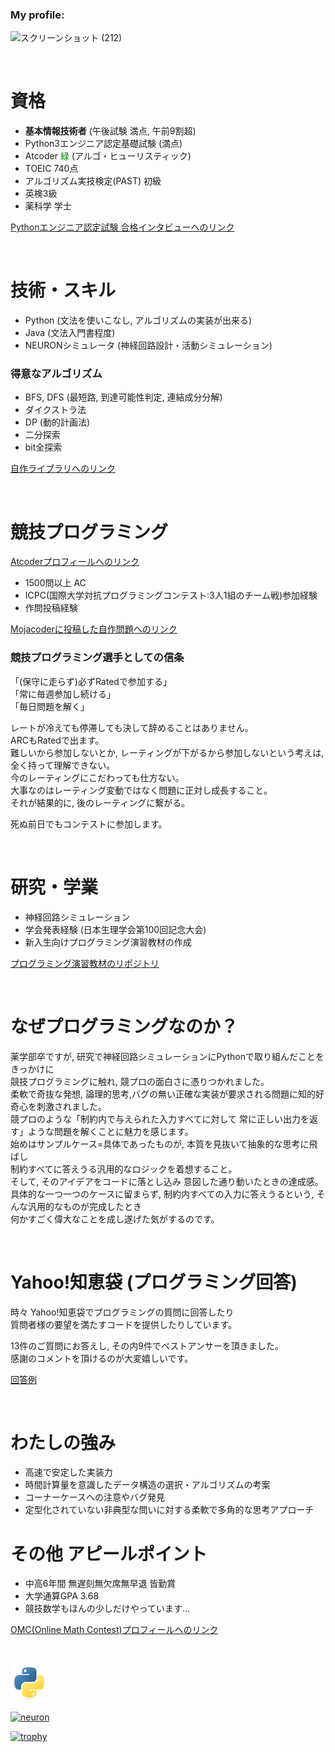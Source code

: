 <h3 align="left">My profile:</h3>



![スクリーンショット (212)](https://user-images.githubusercontent.com/92770947/197527519-0f47b753-afd4-49fe-8eb5-6c09634587ce.png)

</br>

# 資格
<ul>
  <li><strong>基本情報技術者</strong> (午後試験 満点, 午前9割超)</strong></li>
  <li>Python3エンジニア認定基礎試験 (満点)</li>
  <li>Atcoder <font color="#008000">緑</font> (アルゴ・ヒューリスティック)</li>
 <li>TOEIC 740点</li>
 <li>アルゴリズム実技検定(PAST) 初級</li>
  <li>英検3級</li>
  <li>薬科学 学士</li>
</ul>

[Pythonエンジニア認定試験 合格インタビューへのリンク](https://www.pythonic-exam.com/archives/4962)



</br>

# 技術・スキル
<ul>
  <li>Python (文法を使いこなし, アルゴリズムの実装が出来る)</li>
  <li>Java (文法入門書程度)</li>
 <li>NEURONシミュレータ (神経回路設計・活動シミュレーション)</li>
 </ul>

 ### 得意なアルゴリズム
 <ul>
  <li>BFS, DFS (最短路, 到達可能性判定, 連結成分分解)</li>
  <li>ダイクストラ法</li>
  <li>DP (動的計画法)</li>
  <li>二分探索</li>
  <li>bit全探索</li>
 </ul>

 [自作ライブラリへのリンク](https://github.com/Itagaki-Kota/Original_Library)


</br>

# 競技プログラミング
[Atcoderプロフィールへのリンク](https://atcoder.jp/users/u_kun)
<ul>
  <li>1500問以上 AC</li>
  <li>ICPC(国際大学対抗プログラミングコンテスト:3人1組のチーム戦)参加経験</li>
  <li>作問投稿経験</li>
 </ul>

[Mojacoderに投稿した自作問題へのリンク](https://mojacoder.app/users/u_kun/problems/N2bingo)


### 競技プログラミング選手としての信条
「(保守に走らず)必ずRatedで参加する」  
「常に毎週参加し続ける」  
「毎日問題を解く」  

レートが冷えても停滞しても決して辞めることはありません。  
ARCもRatedで出ます。  
難しいから参加しないとか, レーティングが下がるから参加しないという考えは, 全く持って理解できない。  
今のレーティングにこだわっても仕方ない。  
大事なのはレーティング変動ではなく問題に正対し成長すること。  
それが結果的に, 後のレーティングに繋がる。

死ぬ前日でもコンテストに参加します。
 



</br>

# 研究・学業

<ul>
  <li>神経回路シミュレーション</li>
  <li>学会発表経験 (日本生理学会第100回記念大会)</li>
  <li>新入生向けプログラミング演習教材の作成</li>
 </ul>

[プログラミング演習教材のリポジトリ](https://github.com/Itagaki-Kota/Original_Problems)

</br>

# なぜプログラミングなのか？

薬学部卒ですが, 研究で神経回路シミュレーションにPythonで取り組んだことをきっかけに    
競技プログラミングに触れ, 競プロの面白さに憑りつかれました。  
柔軟で奇抜な発想, 論理的思考,バグの無い正確な実装が要求される問題に知的好奇心を刺激されました。  
競プロのような「制約内で与えられた入力すべてに対して 常に正しい出力を返す」ような問題を解くことに魅力を感じます。  
始めはサンプルケース=具体であったものが, 本質を見抜いて抽象的な思考に飛ばし   
制約すべてに答えうる汎用的なロジックを着想すること。  
そして, そのアイデアをコードに落とし込み 意図した通り動いたときの達成感。    
具体的な一つ一つのケースに留まらず, 制約内すべての入力に答えうるという, そんな汎用的なものが完成したとき     
何かすごく偉大なことを成し遂げた気がするのです。

</br>

# Yahoo!知恵袋 (プログラミング回答)
時々 Yahoo!知恵袋でプログラミングの質問に回答したり  
質問者様の要望を満たすコードを提供したりしています。  

13件のご質問にお答えし, その内9件でベストアンサーを頂きました。  
感謝のコメントを頂けるのが大変嬉しいです。

[回答例](https://detail.chiebukuro.yahoo.co.jp/qa/question_detail/q11264054466)

</br>

# わたしの強み
<ul>
  <li>高速で安定した実装力</li>
  <li>時間計算量を意識したデータ構造の選択・アルゴリズムの考案</li>
  <li>コーナーケースへの注意やバグ発見</li>
   <li>定型化されていない非典型な問いに対する柔軟で多角的な思考アプローチ</li>
 
 </ul>




# その他 アピールポイント
<ul>
  <li>中高6年間 無遅刻無欠席無早退 皆勤賞</li>
  <li>大学通算GPA 3.68</li>
  <li>競技数学もほんの少しだけやっています...</li>
 </ul>

 [OMC(Online Math Contest)プロフィールへのリンク](https://onlinemathcontest.com/users/u_kun)

 </br>














<p align="left"> <a href="https://www.python.org" target="_blank" rel="noreferrer"> <img src="https://raw.githubusercontent.com/devicons/devicon/master/icons/python/python-original.svg" alt="python" width="60" height="60"/> </a> </p>

<p align="left"> <a href="https://www.neuron.yale.edu/neuron/" target="_blank" rel="noreferrer"> <img src="https://user-images.githubusercontent.com/92770947/197472660-ada8e9e7-0f59-4b91-9d8f-c849f4b4d456.png" alt="neuron" width="230" height="60"/> </a> </p>


[![trophy](https://github-profile-trophy.vercel.app/?username=Itagaki-Kota)](https://github.com/Itagaki-Kota/github-profile-trophy)













<!--
**Itagaki-Kota/Itagaki-Kota** is a ✨ _special_ ✨ repository because its `README.md` (this file) appears on your GitHub profile.

Here are some ideas to get you started:

- 🔭 I’m currently working on ...
- 🌱 I’m currently learning ...
- 👯 I’m looking to collaborate on ...
- 🤔 I’m looking for help with ...
- 💬 Ask me about ...
- 📫 How to reach me: ...
- 😄 Pronouns: ...
- ⚡ Fun fact: ...
-->
